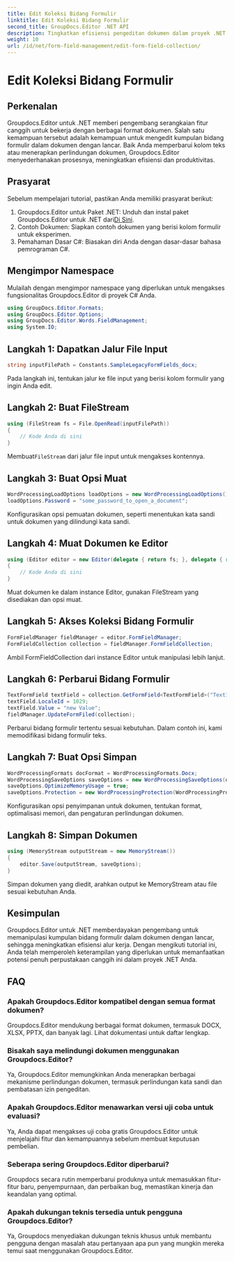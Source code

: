 ```yaml
---
title: Edit Koleksi Bidang Formulir
linktitle: Edit Koleksi Bidang Formulir
second_title: GroupDocs.Editor .NET API
description: Tingkatkan efisiensi pengeditan dokumen dalam proyek .NET dengan Groupdocs.Editor. Ubah koleksi bidang formulir dengan mulus.
weight: 10
url: /id/net/form-field-management/edit-form-field-collection/
---
```


# Edit Koleksi Bidang Formulir

## Perkenalan
Groupdocs.Editor untuk .NET memberi pengembang serangkaian fitur canggih untuk bekerja dengan berbagai format dokumen. Salah satu kemampuan tersebut adalah kemampuan untuk mengedit kumpulan bidang formulir dalam dokumen dengan lancar. Baik Anda memperbarui kolom teks atau menerapkan perlindungan dokumen, Groupdocs.Editor menyederhanakan prosesnya, meningkatkan efisiensi dan produktivitas.
## Prasyarat
Sebelum mempelajari tutorial, pastikan Anda memiliki prasyarat berikut:
1.  Groupdocs.Editor untuk Paket .NET: Unduh dan instal paket Groupdocs.Editor untuk .NET dari[Di Sini](https://releases.groupdocs.com/editor/net/).
2. Contoh Dokumen: Siapkan contoh dokumen yang berisi kolom formulir untuk eksperimen.
3. Pemahaman Dasar C#: Biasakan diri Anda dengan dasar-dasar bahasa pemrograman C#.

## Mengimpor Namespace
Mulailah dengan mengimpor namespace yang diperlukan untuk mengakses fungsionalitas Groupdocs.Editor di proyek C# Anda.
```csharp
using GroupDocs.Editor.Formats;
using GroupDocs.Editor.Options;
using GroupDocs.Editor.Words.FieldManagement;
using System.IO;
```
## Langkah 1: Dapatkan Jalur File Input
```csharp
string inputFilePath = Constants.SampleLegacyFormFields_docx;
```
Pada langkah ini, tentukan jalur ke file input yang berisi kolom formulir yang ingin Anda edit.
## Langkah 2: Buat FileStream
```csharp
using (FileStream fs = File.OpenRead(inputFilePath))
{
    // Kode Anda di sini
}
```
 Membuat`FileStream` dari jalur file input untuk mengakses kontennya.
## Langkah 3: Buat Opsi Muat
```csharp
WordProcessingLoadOptions loadOptions = new WordProcessingLoadOptions();
loadOptions.Password = "some_password_to_open_a_document";
```
Konfigurasikan opsi pemuatan dokumen, seperti menentukan kata sandi untuk dokumen yang dilindungi kata sandi.
## Langkah 4: Muat Dokumen ke Editor
```csharp
using (Editor editor = new Editor(delegate { return fs; }, delegate { return loadOptions; }))
{
    // Kode Anda di sini
}
```
Muat dokumen ke dalam instance Editor, gunakan FileStream yang disediakan dan opsi muat.
## Langkah 5: Akses Koleksi Bidang Formulir
```csharp
FormFieldManager fieldManager = editor.FormFieldManager;
FormFieldCollection collection = fieldManager.FormFieldCollection;
```
Ambil FormFieldCollection dari instance Editor untuk manipulasi lebih lanjut.
## Langkah 6: Perbarui Bidang Formulir
```csharp
TextFormField textField = collection.GetFormField<TextFormField>("Text1");
textField.LocaleId = 1029;
textField.Value = "new Value";
fieldManager.UpdateFormFiled(collection);
```
Perbarui bidang formulir tertentu sesuai kebutuhan. Dalam contoh ini, kami memodifikasi bidang formulir teks.
## Langkah 7: Buat Opsi Simpan
```csharp
WordProcessingFormats docFormat = WordProcessingFormats.Docx;
WordProcessingSaveOptions saveOptions = new WordProcessingSaveOptions(docFormat);
saveOptions.OptimizeMemoryUsage = true;
saveOptions.Protection = new WordProcessingProtection(WordProcessingProtectionType.AllowOnlyFormFields, "write_password");
```
Konfigurasikan opsi penyimpanan untuk dokumen, tentukan format, optimalisasi memori, dan pengaturan perlindungan dokumen.
## Langkah 8: Simpan Dokumen
```csharp
using (MemoryStream outputStream = new MemoryStream())
{
    editor.Save(outputStream, saveOptions);
}
```
Simpan dokumen yang diedit, arahkan output ke MemoryStream atau file sesuai kebutuhan Anda.

## Kesimpulan
Groupdocs.Editor untuk .NET memberdayakan pengembang untuk memanipulasi kumpulan bidang formulir dalam dokumen dengan lancar, sehingga meningkatkan efisiensi alur kerja. Dengan mengikuti tutorial ini, Anda telah memperoleh keterampilan yang diperlukan untuk memanfaatkan potensi penuh perpustakaan canggih ini dalam proyek .NET Anda.

## FAQ
### Apakah Groupdocs.Editor kompatibel dengan semua format dokumen?
Groupdocs.Editor mendukung berbagai format dokumen, termasuk DOCX, XLSX, PPTX, dan banyak lagi. Lihat dokumentasi untuk daftar lengkap.
### Bisakah saya melindungi dokumen menggunakan Groupdocs.Editor?
Ya, Groupdocs.Editor memungkinkan Anda menerapkan berbagai mekanisme perlindungan dokumen, termasuk perlindungan kata sandi dan pembatasan izin pengeditan.
### Apakah Groupdocs.Editor menawarkan versi uji coba untuk evaluasi?
Ya, Anda dapat mengakses uji coba gratis Groupdocs.Editor untuk menjelajahi fitur dan kemampuannya sebelum membuat keputusan pembelian.
### Seberapa sering Groupdocs.Editor diperbarui?
Groupdocs secara rutin memperbarui produknya untuk memasukkan fitur-fitur baru, penyempurnaan, dan perbaikan bug, memastikan kinerja dan keandalan yang optimal.
### Apakah dukungan teknis tersedia untuk pengguna Groupdocs.Editor?
Ya, Groupdocs menyediakan dukungan teknis khusus untuk membantu pengguna dengan masalah atau pertanyaan apa pun yang mungkin mereka temui saat menggunakan Groupdocs.Editor.